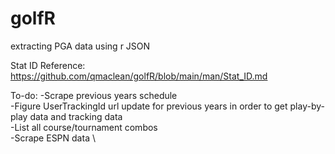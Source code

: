 # golfR
extracting PGA data using r JSON

Stat ID Reference: https://github.com/qmaclean/golfR/blob/main/man/Stat_ID.md


To-do:
-Scrape previous years schedule \
-Figure UserTrackingId url update for previous years in order to get play-by-play data and tracking data \
-List all course/tournament combos \
-Scrape ESPN data \

